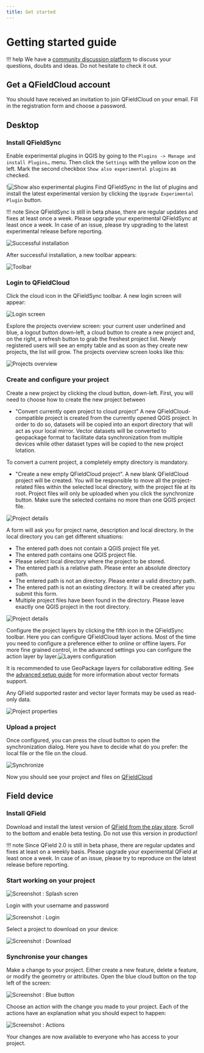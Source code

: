 ```yaml
---
title: Get started
---
```


# Getting started guide

!!! help
    We have a [community discussion platform](https://github.com/opengisch/qfieldcloud/discussions) to discuss your questions, doubts and ideas. Do not hesitate to check it out.


## Get a QFieldCloud account
You should have received an invitation to join QFieldCloud on your email.
Fill in the registration form and choose a password.

## Desktop

### Install QFieldSync
Enable experimental plugins in QGIS by going to the `Plugins -> Manage and install Plugins…` menu. Then click the `Settings` with the yellow icon on the left. Mark the second checkbox `Show also experimental plugins` as checked.

!![Show also experimental plugins](../../assets/images/getting_started_plugin_settings.png)
Find QFieldSync in the list of plugins and install the latest experimental version by clicking the `Upgrade Experimental Plugin` button.

!!! note
    Since QFieldSync is still in beta phase, there are regular updates and fixes at least once a week. Please upgrade your experimental QFieldSync at least once a week. In case of an issue, please try upgrading to the latest experimental release before reporting.

![Successful installation](../../assets/images//getting_started_plugin_installed.png)

After successful installation, a new toolbar appears:

![Toolbar](../../assets/images/getting_started_toolbar.png)

### Login to QFieldCloud

Click the cloud icon in the QFieldSync toolbar.
A new login screen will appear:

![Login screen](../../assets/images/getting_started_qfc_login.png)

Explore the projects overview screen: your current user underlined and blue, a logout button down-left, a cloud button to create a new project and, on the right, a refresh button to grab the freshest project list. Newly registered users will see an empty table and as soon as they create new projects, the list will grow. The projects overview screen looks like this:

![Projects overview](../../assets/images/getting_started_projects_overview.png)

### Create and configure your project

Create a new project by clicking the cloud button, down-left. First, you will need to choose how to create the new project between

* "Convert currently open project to cloud project"
A new QFieldCloud-compatible project is created from the currently opened QGIS project. In order to do so, datasets will be copied into an export directory that will act as your local mirror. Vector datasets will be converted to geopackage format to facilitate data synchronization from multiple devices while other dataset types will be copied to the new project lotation.

To convert a current project, a completely empty directory is mandatory.

* "Create a new empty QFieldCloud project".
A new blank QFieldCloud project will be created. You will be responsible to move all the project-related files within the selected local directory, with the project file at its root. Project files will only be uploaded when you click the synchronize button. Make sure the selected contains no more than one QGIS project file.

![Project details](../../assets/images/getting_started_how_create_project.png)

A form will ask you for project name, description and local directory. In the local directory you can get different situations:

* The entered path does not contain a QGIS project file yet.
* The entered path contains one QGIS project file.
* Please select local directory where the project to be stored.
* The entered path is a relative path. Please enter an absolute directory path.
* The entered path is not an directory. Please enter a valid directory path.
* The entered path is not an existing directory. It will be created after you submit this form.
* Multiple project files have been found in the directory. Please leave exactly one QGIS project in the root directory.


![Project details](../../assets/images/getting_started_project_details.png)

Configure the project layers by clicking the fifth icon in the QFieldSync toolbar. Here you can configure QFieldCloud layer actions. Most of the time you need to configure a preference either to online or offline layers. For more fine grained control, in the advanced settings you can configure the action layer by layer.![Layers configuration](../../assets/images/getting_started_toolbar_config_layers.png)

It is recommended to use GeoPackage layers for collaborative editing. See the [advanced setup guide](advanced-setup.md) for more information about vector formats support.

Any QField supported raster and vector layer formats may be used as read-only data.

![Project properties](../../assets/images/getting_started_project_properties.png)

### Upload a project
Once configured, you can press the cloud button to open the synchronization dialog. Here you have to decide what do you prefer: the local file or the file on the cloud.

![Synchronize](../../assets/images/getting_started_synchronize.png)

Now you should see your project and files on [QFieldCloud](https://app.qfield.cloud/)

## Field device

### Install QField
Download and install the latest version of [QField from the play store](https://play.google.com/store/apps/details?id=ch.opengis.qfield_dev). Scroll to the bottom and enable beta testing.
Do not use this version in production!

!!! note
    Since QField 2.0 is still in beta phase, there are regular updates and fixes at least on a weekly basis. Please upgrade your experimental QField at least once a week. In case of an issue, please try to reproduce on the latest release before reporting.

### Start working on your project

![Screenshot : Splash scren](../../assets/images/getting_started_splashscreen.png)

Login with your username and password

![Screenshot : Login](../../assets/images/getting_started_login.png)

Select a project to download on your device:

![Screenshot : Download](../../assets/images/getting_started_download_project.png)


### Synchronise your changes
Make a change to your project. Either create a new feature, delete a feature, or modify the geometry or attributes.
Open the blue cloud button on the top left of the screen:

![Screenshot : Blue button](../../assets/images/getting_started_blue_button.png)

Choose an action with the change you made to your project. Each of the actions have an explanation what you should expect to happen:

![Screenshot : Actions](../../assets/images/getting_started_actions.png)

Your changes are now available to everyone who has access to your project.
